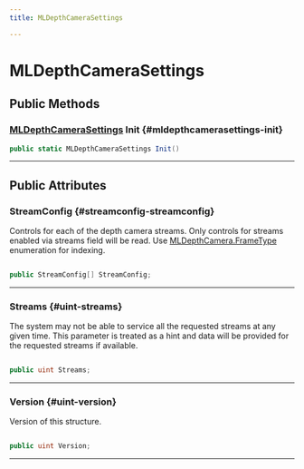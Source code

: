```yaml
---
title: MLDepthCameraSettings

---
```


# MLDepthCameraSettings










## Public Methods

### [MLDepthCameraSettings](/versioned_docs/version-02-Aug-2023/unity-api/api/UnityEngine.XR.MagicLeap/MLDepthCamera/NativeBindings/UnityEngine.XR.MagicLeap.MLDepthCamera.NativeBindings.MLDepthCameraSettings.md) Init {#mldepthcamerasettings-init}

```csharp
public static MLDepthCameraSettings Init()
```






-----------

## Public Attributes

### StreamConfig {#streamconfig-streamconfig}

Controls for each of the depth camera streams. Only controls for streams enabled via streams field will be read. Use [MLDepthCamera.FrameType](/versioned_docs/version-02-Aug-2023/unity-api/api/UnityEngine.XR.MagicLeap/MLDepthCamera/UnityEngine.XR.MagicLeap.MLDepthCamera.md#enums-frametype) enumeration for indexing. 

```csharp

public StreamConfig[] StreamConfig;

```






-----------

### Streams {#uint-streams}

The system may not be able to service all the requested streams at any given time. This parameter is treated as a hint and data will be provided for the requested streams if available. 

```csharp

public uint Streams;

```






-----------

### Version {#uint-version}

Version of this structure. 

```csharp

public uint Version;

```






-----------


